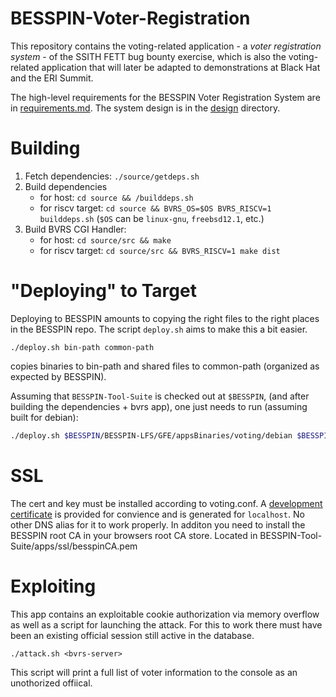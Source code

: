 BESSPIN-Voter-Registration
===

This repository contains the voting-related application - a _voter
registration system_ - of the SSITH FETT bug bounty exercise, which is
also the voting-related application that will later be adapted to
demonstrations at Black Hat and the ERI Summit.

The high-level requirements for the BESSPIN Voter Registration System are
in [requirements.md](requirements.md). The system design is in
the [design](design) directory.

Building
===

1. Fetch dependencies: `./source/getdeps.sh`
2. Build dependencies 
    -  for host: `cd source && /builddeps.sh` 
    -  for riscv target: `cd source && BVRS_OS=$OS BVRS_RISCV=1 builddeps.sh`
       (`$OS` can be `linux-gnu`, `freebsd12.1`, etc.)
3. Build BVRS CGI Handler: 
    - for host: `cd source/src && make`
    - for riscv target: `cd source/src && BVRS_RISCV=1 make dist`

"Deploying" to Target
===

Deploying to BESSPIN amounts to copying the right files to the right places
in the BESSPIN repo. The script `deploy.sh` aims to make this a bit easier.

```
./deploy.sh bin-path common-path
```
copies binaries to bin-path and shared files to common-path (organized as expected by BESSPIN).

Assuming that `BESSPIN-Tool-Suite` is checked out at `$BESSPIN`, (and after building
the dependencies + bvrs app), one just needs to run (assuming built for debian):

``` sh
./deploy.sh $BESSPIN/BESSPIN-LFS/GFE/appsBinaries/voting/debian $BESSPIN/build/voting/common
```

SSL
===
The cert and key must be installed according to voting.conf. 
A [development certificate](source/conf/ssl) is provided for convience and
is generated for `localhost`. No other DNS alias for it to work 
properly.  In additon you need to install the BESSPIN root CA in your 
browsers root CA store. Located in BESSPIN-Tool-Suite/apps/ssl/besspinCA.pem

Exploiting
===
This app contains an exploitable cookie authorization via memory overflow
as well as a script for launching the attack.  For this to work there must 
have been an existing official session still active in the database.

```
./attack.sh <bvrs-server>
```
This script will print a full list of voter information to the console as
an unothorized offiical.
